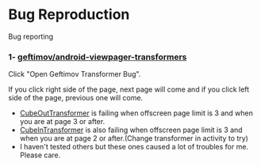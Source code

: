 Bug Reproduction
================

Bug reporting

### 1- [geftimov/android-viewpager-transformers](https://github.com/geftimov/android-viewpager-transformers)

Click "Open Geftimov Transformer Bug".

If you click right side of the page, next page will come and if you click left side of the page, previous one will come.

* [CubeOutTransformer](https://github.com/geftimov/android-viewpager-transformers/wiki/CubeOutTransformer) is failing when offscreen page limit is 3 and when you are at page 3 or after.
* [CubeInTransformer](https://github.com/geftimov/android-viewpager-transformers/wiki/CubeInTransformer) is also failing when offscreen page limit is 3 and when you are at page 2 or after.(Change transformer in activity to try)
* I haven't tested others but these ones caused a lot of troubles for me. Please care.